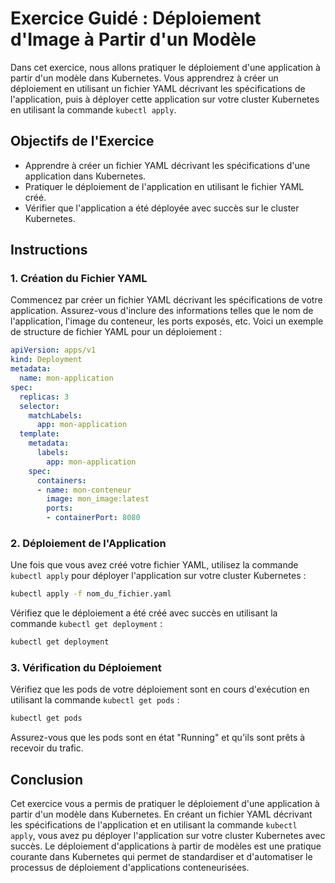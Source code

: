 # Exercice Guidé : Déploiement d'Image à Partir d'un Modèle

Dans cet exercice, nous allons pratiquer le déploiement d'une application à partir d'un modèle dans Kubernetes. Vous apprendrez à créer un déploiement en utilisant un fichier YAML décrivant les spécifications de l'application, puis à déployer cette application sur votre cluster Kubernetes en utilisant la commande `kubectl apply`.

## Objectifs de l'Exercice

- Apprendre à créer un fichier YAML décrivant les spécifications d'une application dans Kubernetes.
- Pratiquer le déploiement de l'application en utilisant le fichier YAML créé.
- Vérifier que l'application a été déployée avec succès sur le cluster Kubernetes.

## Instructions

### 1. Création du Fichier YAML

Commencez par créer un fichier YAML décrivant les spécifications de votre application. Assurez-vous d'inclure des informations telles que le nom de l'application, l'image du conteneur, les ports exposés, etc. Voici un exemple de structure de fichier YAML pour un déploiement :

```yaml
apiVersion: apps/v1
kind: Deployment
metadata:
  name: mon-application
spec:
  replicas: 3
  selector:
    matchLabels:
      app: mon-application
  template:
    metadata:
      labels:
        app: mon-application
    spec:
      containers:
      - name: mon-conteneur
        image: mon_image:latest
        ports:
        - containerPort: 8080
```

### 2. Déploiement de l'Application

Une fois que vous avez créé votre fichier YAML, utilisez la commande `kubectl apply` pour déployer l'application sur votre cluster Kubernetes :

```bash
kubectl apply -f nom_du_fichier.yaml
```

Vérifiez que le déploiement a été créé avec succès en utilisant la commande `kubectl get deployment` :

```bash
kubectl get deployment
```

### 3. Vérification du Déploiement

Vérifiez que les pods de votre déploiement sont en cours d'exécution en utilisant la commande `kubectl get pods` :

```bash
kubectl get pods
```

Assurez-vous que les pods sont en état "Running" et qu'ils sont prêts à recevoir du trafic.

## Conclusion

Cet exercice vous a permis de pratiquer le déploiement d'une application à partir d'un modèle dans Kubernetes. En créant un fichier YAML décrivant les spécifications de l'application et en utilisant la commande `kubectl apply`, vous avez pu déployer l'application sur votre cluster Kubernetes avec succès. Le déploiement d'applications à partir de modèles est une pratique courante dans Kubernetes qui permet de standardiser et d'automatiser le processus de déploiement d'applications conteneurisées.